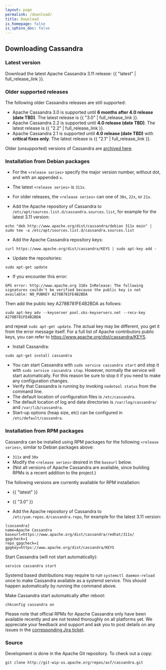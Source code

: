 ```yaml
---
layout: page
permalink: /download/
title: Download
is_homepage: false
is_sphinx_doc: false
---
```


Downloading Cassandra
---------------------

### Latest version

Download the latest Apache Cassandra 3.11 release: {{ "latest" | full_release_link }}.

### Older supported releases

The following older Cassandra releases are still supported:

* Apache Cassandra 3.0 is supported until **6 months after 4.0 release (date TBD)**. The latest release is {{ "3.0" | full_release_link }}.
* Apache Cassandra 2.2 is supported until **4.0 release (date TBD)**. The latest release is {{ "2.2" | full_release_link }}.
* Apache Cassandra 2.1 is supported until **4.0 release (date TBD)** with **critical fixes only**. The latest release is
  {{ "2.1" | full_release_link }}.

Older (unsupported) versions of Cassandra are [archived here](http://archive.apache.org/dist/cassandra/).

### Installation from Debian packages

* For the `<release series>` specify the major version number, without dot, and with an appended `x`.
* The latest `<release series>` is `311x`.
* For older releases, the `<release series>` can one of `30x`, `22x`, or `21x`.

* Add the Apache repository of Cassandra to `/etc/apt/sources.list.d/cassandra.sources.list`, for example for the latest 3.11 version:

```
echo "deb http://www.apache.org/dist/cassandra/debian 311x main" | sudo tee -a /etc/apt/sources.list.d/cassandra.sources.list
```

* Add the Apache Cassandra repository keys:

```
curl https://www.apache.org/dist/cassandra/KEYS | sudo apt-key add -
```

* Update the repositories:

```
sudo apt-get update
```

* If you encounter this error:

```
GPG error: http://www.apache.org 310x InRelease: The following signatures couldn't be verified because the public key is not available: NO_PUBKEY A278B781FE4B2BDA
```
Then add the public key A278B781FE4B2BDA as follows:

```
sudo apt-key adv --keyserver pool.sks-keyservers.net --recv-key A278B781FE4B2BDA
```
and repeat `sudo apt-get update`. The actual key may be different, you get it from the error message itself. For a
full list of Apache contributors public keys, you can refer to <https://www.apache.org/dist/cassandra/KEYS>.

* Install Cassandra:

```
sudo apt-get install cassandra
```

* You can start Cassandra with `sudo service cassandra start` and stop it with `sudo service cassandra stop`.
  However, normally the service will start automatically. For this reason be sure to stop it if you need to make any
  configuration changes.
* Verify that Cassandra is running by invoking `nodetool status` from the command line.
* The default location of configuration files is `/etc/cassandra`.
* The default location of log and data directories is `/var/log/cassandra/` and `/var/lib/cassandra`.
* Start-up options (heap size, etc) can be configured in `/etc/default/cassandra`.

### Installation from RPM packages

Cassandra can be installed using RPM packages for the following `<release series>`, similar to Debian packages above:

* `311x` and `30x`
* Modify the `<release series>` desired in the `baseurl` below.
* (Not all versions of Apache Cassandra are available, since building RPMs is a recent addition to the project.)

The following versions are currently available for RPM installation:

* {{ "latest" }}
* {{ "3.0" }}

* Add the Apache repository of Cassandra to `/etc/yum.repos.d/cassandra.repo`, for example for the latest 3.11 version:

```
[cassandra]
name=Apache Cassandra
baseurl=https://www.apache.org/dist/cassandra/redhat/311x/
gpgcheck=1
repo_gpgcheck=1
gpgkey=https://www.apache.org/dist/cassandra/KEYS
```

Start Cassandra (will not start automatically):

```
service cassandra start
```

Systemd based distributions may require to run `systemctl daemon-reload` once to make Cassandra available as a systemd service. This should happen automatically by running the command above.

Make Cassandra start automatically after reboot:

```
chkconfig cassandra on
```

Please note that official RPMs for Apache Cassandra only have been available recently and are not tested thoroughly on all platforms yet. We appreciate your feedback and support and ask you to post details on any issues in the [corresponding Jira ticket](https://issues.apache.org/jira/browse/CASSANDRA-13433).



### Source

Development is done in the Apache Git repository. To check out a copy:

```
git clone http://git-wip-us.apache.org/repos/asf/cassandra.git
```
